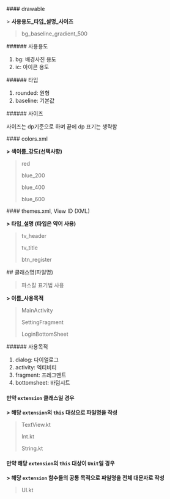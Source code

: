 #### drawable

\> **사용용도\_타입_설명\_사이즈**

> bg_baseline_gradient_500

###### 사용용도

1. bg: 배경사진 용도
2. ic: 아이콘 용도

###### 타입

1. rounded: 원형
2. baseline: 기본값

###### 사이즈

사이즈는 dp기준으로 하며 끝에 dp 표기는 생략함

#### colors.xml

**\> 색이름_강도(선택사항)**

> red
> 
> blue_200
> 
> blue_400
> 
> blue_600

#### themes.xml, View ID (XML)

**\> 타입_설명 (타입은 약어 사용)**

> tv_header
> 
> tv_title
> 
> btn_register

## 클래스명(파일명)

> 파스칼 표기법 사용

**\> 이름_사용목적**

> MainActivity
> 
> SettingFragment
> 
> LoginBottomSheet

###### 사용목적

1. dialog: 다이얼로그
2. activity: 엑티비티
3. fragment: 프레그맨트
4. bottomsheet: 바텀시트

#### 만약 `extension` 클래스일 경우

**\> 해당 `extension`의 `this` 대상으로 파일명을 작성**

> TextView.kt
> 
> Int.kt
> 
> String.kt

#### 만약 해당 `extension`의 `this` 대상이 `Unit`일 경우

**\> 해당 `extension` 함수들의 공통 목적으로 파일명을 전체 대문자로 작성**

> UI.kt
